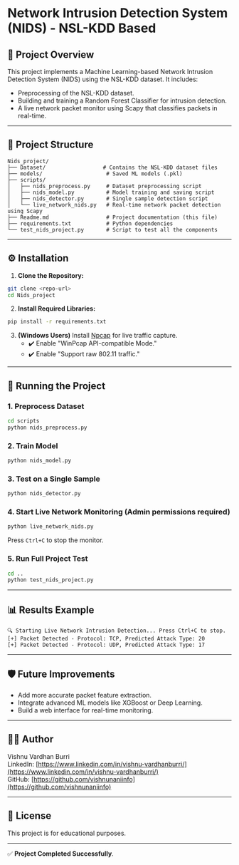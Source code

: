# Network Intrusion Detection System (NIDS) - NSL-KDD Based

## 📜 Project Overview
This project implements a Machine Learning-based Network Intrusion Detection System (NIDS) using the NSL-KDD dataset. It includes:

- Preprocessing of the NSL-KDD dataset.
- Building and training a Random Forest Classifier for intrusion detection.
- A live network packet monitor using Scapy that classifies packets in real-time.

---

## 📂 Project Structure

```
Nids_project/
├── Dataset/                  # Contains the NSL-KDD dataset files
├── models/                    # Saved ML models (.pkl)
├── scripts/
│   ├── nids_preprocess.py     # Dataset preprocessing script
│   ├── nids_model.py          # Model training and saving script
│   ├── nids_detector.py       # Single sample detection script
│   └── live_network_nids.py   # Real-time network packet detection using Scapy
├── Readme.md                  # Project documentation (this file)
├── requirements.txt           # Python dependencies
└── test_nids_project.py       # Script to test all the components
```

---

## ⚙️ Installation

1. **Clone the Repository:**

```bash
git clone <repo-url>
cd Nids_project
```

2. **Install Required Libraries:**

```bash
pip install -r requirements.txt
```

3. **(Windows Users)** Install [Npcap](https://npcap.com/#download) for live traffic capture.
   - ✔️ Enable "WinPcap API-compatible Mode."
   - ✔️ Enable "Support raw 802.11 traffic."

---

## 🚀 Running the Project

### 1. Preprocess Dataset
```bash
cd scripts
python nids_preprocess.py
```

### 2. Train Model
```bash
python nids_model.py
```

### 3. Test on a Single Sample
```bash
python nids_detector.py
```

### 4. Start Live Network Monitoring (Admin permissions required)
```bash
python live_network_nids.py
```
Press `Ctrl+C` to stop the monitor.

### 5. Run Full Project Test
```bash
cd ..
python test_nids_project.py
```

---

## 📊 Results Example

```
🔍 Starting Live Network Intrusion Detection... Press Ctrl+C to stop.
[+] Packet Detected - Protocol: TCP, Predicted Attack Type: 20
[+] Packet Detected - Protocol: UDP, Predicted Attack Type: 17
```

---

## 🛡️ Future Improvements

- Add more accurate packet feature extraction.
- Integrate advanced ML models like XGBoost or Deep Learning.
- Build a web interface for real-time monitoring.

---

## 👨‍💻 Author
Vishnu Vardhan Burri  
LinkedIn: [https://www.linkedin.com/in/vishnu-vardhanburri/](https://www.linkedin.com/in/vishnu-vardhanburri/)  
GitHub: [https://github.com/vishnunaniinfo](https://github.com/vishnunaniinfo)

---

## 📄 License
This project is for educational purposes.

---

✅ **Project Completed Successfully**.